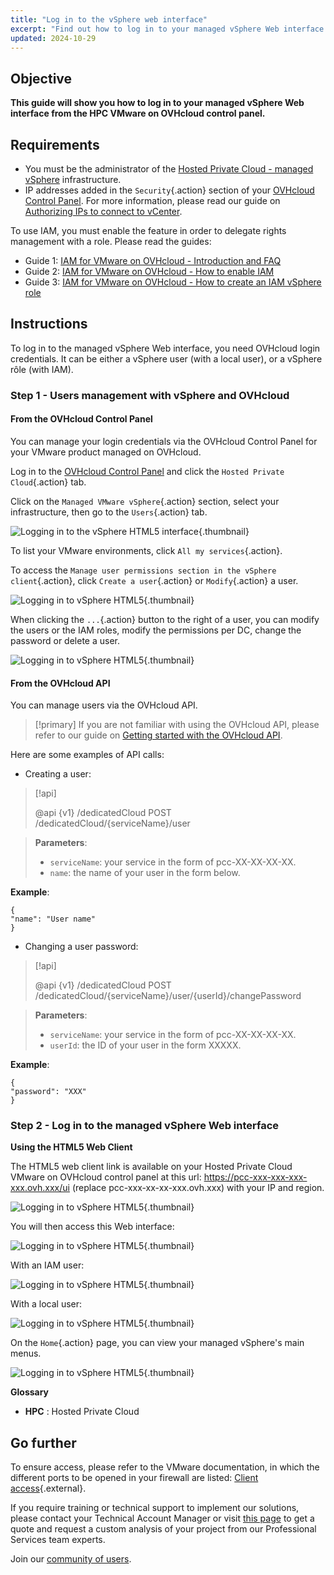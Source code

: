 ```yaml
---
title: "Log in to the vSphere web interface" 
excerpt: "Find out how to log in to your managed vSphere Web interface from the Hosted Private Cloud VMware on OVHcloud control panel" 
updated: 2024-10-29
---
```


## Objective

**This guide will show you how to log in to your managed vSphere Web interface from the HPC VMware on OVHcloud control panel.**

## Requirements

- You must be the administrator of the [Hosted Private Cloud - managed vSphere](/links/hosted-private-cloud/vmware) infrastructure.
- IP addresses added in the `Security`{.action}  section of your [OVHcloud Control Panel](/links/manager). For more information, please read our guide on [Authorizing IPs to connect to vCenter](/pages/hosted_private_cloud/hosted_private_cloud_powered_by_vmware/autoriser_des_ip_a_se_connecter_au_vcenter).

To use IAM, you must enable the feature in order to delegate rights management with a role. Please read the guides:

- Guide 1: [IAM for VMware on OVHcloud - Introduction and FAQ](/pages/hosted_private_cloud/hosted_private_cloud_powered_by_vmware/vmware_iam_getting_started)
- Guide 2: [IAM for VMware on OVHcloud - How to enable IAM](/pages/hosted_private_cloud/hosted_private_cloud_powered_by_vmware/vmware_iam_activation)
- Guide 3: [IAM for VMware on OVHcloud - How to create an IAM vSphere role](/pages/hosted_private_cloud/hosted_private_cloud_powered_by_vmware/vmware_iam_role)

## Instructions

To log in to the managed vSphere Web interface, you need OVHcloud login credentials. It can be either a vSphere user (with a local user), or a vSphere rôle (with IAM).

### Step 1 - Users management with vSphere and OVHcloud

#### From the OVHcloud Control Panel

You can manage your login credentials via the OVHcloud Control Panel for your VMware product managed on OVHcloud.

Log in to the [OVHcloud Control Panel](/links/manager) and click the `Hosted Private Cloud`{.action} tab.

Click on the `Managed VMware vSphere`{.action} section, select your infrastructure, then go to the `Users`{.action} tab.

![Logging in to the vSphere HTML5 interface](images/managed_vsphere_all.png){.thumbnail}

To list your VMware environments, click `All my services`{.action}.

To access the `Manage user permissions section in the vSphere client`{.action}, click `Create a user`{.action} or `Modify`{.action} a user.

![Logging in to vSphere HTML5](/pages/assets/screens/control_panel/product-selection/hosted-private-cloud/vmware/vmware_users.png){.thumbnail}

When clicking  the `...`{.action} button to the right of a user, you can modify the users or the IAM roles, modify the permissions per DC, change the password or delete a user.

![Logging in to vSphere HTML5](/pages/assets/screens/control_panel/product-selection/hosted-private-cloud/vmware/vmware_user_modification.png){.thumbnail}

#### From the OVHcloud API

You can manage users via the OVHcloud API.

> [!primary] 
> If you are not familiar with using the OVHcloud API, please refer to our guide on [Getting started with the OVHcloud API](/pages/manage_and_operate/api/first-steps).
>

Here are some examples of API calls:

- Creating a user:

> [!api]
>
> @api {v1} /dedicatedCloud POST /dedicatedCloud/{serviceName}/user
>

> **Parameters**:
>
> - `serviceName`: your service in the form of pcc-XX-XX-XX-XX.
> - `name`: the name of your user in the form below.
>

**Example**:

```shell
{
"name": "User name"
}
```

- Changing a user password:

> [!api]
>
> @api {v1} /dedicatedCloud POST /dedicatedCloud/{serviceName}/user/{userId}/changePassword
> 

> **Parameters**:
>
> - `serviceName`: your service in the form of pcc-XX-XX-XX-XX.
> - `userId`: the ID of your user in the form XXXXX.

**Example**:

```shell
{
"password": "XXX"
}
```

### Step 2 - Log in to the managed vSphere Web interface

**Using the HTML5 Web Client**

The HTML5 web client link is available on your Hosted Private Cloud VMware on OVHcloud control panel at this url: <https://pcc-xxx-xxx-xxx-xxx.ovh.xxx/ui> (replace pcc-xxx-xx-xx-xxx.ovh.xxx) with your IP and region.

![Logging in to vSphere HTML5](images/vsphere_web_client_all.png){.thumbnail}

You will then access this Web interface:

![Logging in to vSphere HTML5](images/vsphere_web_client_iam_vs_local.png){.thumbnail}

With an IAM user:

![Logging in to vSphere HTML5](images/vsphere_web_client_iam.png){.thumbnail}

With a local user:

![Logging in to vSphere HTML5](images/vsphere_web_client_local.png){.thumbnail}

On the `Home`{.action} page, you can view your managed vSphere's main menus.

![Logging in to vSphere HTML5](images/vsphere_web_client_pcc_home.png){.thumbnail}

**Glossary**

- **HPC** : Hosted Private Cloud

## Go further

To ensure access, please refer to the VMware documentation, in which the different ports to be opened in your firewall are listed: [Client access](https://kb.vmware.com/kb/1012382){.external}.

If you require training or technical support to implement our solutions, please contact your Technical Account Manager or visit [this page](/links/professional-services) to get a quote and request a custom analysis of your project from our Professional Services team experts.

Join our [community of users](/links/community).

